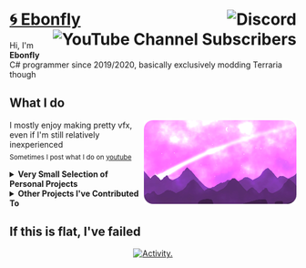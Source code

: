 # [🌀 Ebonfly](https://github.com/Ebonfly) <a href="https://discord.gg/DexM5QuV7c"><img align="right" alt="Discord" src="https://img.shields.io/discord/1069231084669243432?style=for-the-badge&label=discord&labelColor=1e1e2e&color=cba6f7"></a> <a href="https://www.youtube.com/@Ebonfly"><img align="right" alt="YouTube Channel Subscribers" src="https://img.shields.io/youtube/channel/subscribers/UC9Z_leOnTECruDGa4xldApg?style=for-the-badge&logoColor=cba6f7&label=YouTube&labelColor=1e1e2e&color=cba6f7"></a>

Hi, I'm **Ebonfly** 
<br>
C# programmer since 2019/2020, basically exclusively modding Terraria though

## What I do

<img align="right" alt="ebonfly branded vfx" src="https://github.com/Ebonfly/Ebonfly/blob/main/comet_round.png">

I mostly enjoy making pretty vfx, even if I'm still relatively inexperienced <br><sub>Sometimes I post what I do on [youtube](https://www.youtube.com/@Ebonfly)</sub>
<br>


<details>
  
**<summary>Very Small Selection of Personal Projects</summary>**

> <sub>So far only Terraria mods, but things change.</sub>
> 
> My Only Finished Project 
>  - The (regrettably named) [**Ebonian Mod**](https://steamcommunity.com/sharedfiles/filedetails/?id=3415023899)
> 
> WIP Projects:
>  - [**The Oracle**](https://github.com/Ebonfly/TheOracle), a modern take on a bossfight from a failed project
>  - [**Violet Gleam**](https://www.youtube.com/watch?v=N0KLMbGZqkw), a mod solely focused on a new event.. from a failed project (Private for the time being)
</details>

<details>
  
**<summary>Other Projects I've Contributed To</summary>**

> [tModLoader](https://github.com/tModLoader/tModLoader/)
> 
> Terraria Mods:
> - [Mod of Redemption](https://discord.gg/GmUH8PuAHf)
> - [NIGHTSHADE](https://discord.gg/CbwGGHSCg2)
> - [Spooky Mod](https://discord.gg/FFp7FwNBxu)
> - Many mods that never released! (This is where most of my time has gone)
> 
> and more..?!?!? perhaps? <sub>hmu :3</sub>
</details>

## If this is flat, I've failed
<p align="center">
  <a href="https://github.com/ashutosh00710/github-readme-activity-graph">
    <img src="https://github-readme-activity-graph.vercel.app/graph?username=Ebonfly&bg_color=1e1e2e&color=cdd6f4&line=cba6f7&point=cba6f7&hide_border=true&hide_title=true&height=300&area=true&area_color=cba6f7&grid=false&radius=16" alt="Activity."/>
  </a>
</p>
